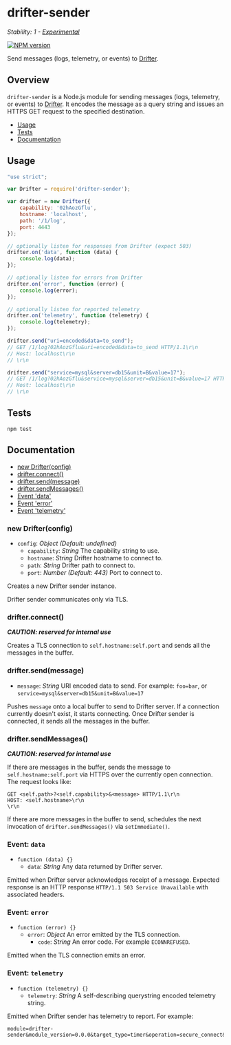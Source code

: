 # drifter-sender

_Stability: 1 - [Experimental](https://github.com/tristanls/stability-index#stability-1---experimental)_

[![NPM version](https://badge.fury.io/js/drifter-sender.png)](http://npmjs.org/package/drifter-sender)

Send messages (logs, telemetry, or events) to [Drifter](https://github.com/tristanls/drifter).

## Overview

`drifter-sender` is a Node.js module for sending messages (logs, telemetry, or events) to [Drifter](https://github.com/tristanls/drifter). It encodes the message as a query string and issues an HTTPS GET request to the specified destination.

  * [Usage](#usage)
  * [Tests](#tests)
  * [Documentation](#documentation)

## Usage

```javascript
"use strict";

var Drifter = require('drifter-sender');

var drifter = new Drifter({
    capability: '02hAozGflu',
    hostname: 'localhost',
    path: '/1/log',
    port: 4443
});

// optionally listen for responses from Drifter (expect 503)
drifter.on('data', function (data) {
    console.log(data);
});

// optionally listen for errors from Drifter
drifter.on('error', function (error) {
    console.log(error);
});

// optionally listen for reported telemetry
drifter.on('telemetry', function (telemetry) {
    console.log(telemetry);
});

drifter.send("uri=encoded&data=to_send");
// GET /1/log?02hAozGflu&uri=encoded&data=to_send HTTP/1.1\r\n
// Host: localhost\r\n
// \r\n

drifter.send("service=mysql&server=db15&unit=B&value=17");
// GET /1/log?02hAozGflu&service=mysql&server=db15&unit=B&value=17 HTTP/1.1\r\n
// Host: localhost\r\n
// \r\n

```

## Tests

    npm test

## Documentation

  * [new Drifter(config)](#new-drifterconfig)
  * [drifter.connect()](#drifterconnect)
  * [drifter.send(message)](#driftersendmessage)
  * [drifter.sendMessages()](#driftersendmessages)
  * [Event 'data'](#event-data)
  * [Event 'error'](#event-error)
  * [Event 'telemetry'](#event-telemetry)

### new Drifter(config)

* `config`: _Object_ _(Default: undefined)_
  * `capability`: _String_ The capability string to use.
  * `hostname`: _String_ Drifter hostname to connect to.
  * `path`: _String_ Drifter path to connect to.
  * `port`: _Number_ _(Default: 443)_ Port to connect to.

Creates a new Drifter sender instance.

Drifter sender communicates only via TLS.

### drifter.connect()

_**CAUTION: reserved for internal use**_

Creates a TLS connection to `self.hostname:self.port` and sends all the messages in the buffer.

### drifter.send(message)

* `message`: _String_ URI encoded data to send. For example: `foo=bar`, or `service=mysql&server=db15&unit=B&value=17`

Pushes `message` onto a local buffer to send to Drifter server. If a connection currently doesn't exist, it starts connecting. Once Drifter sender is connected, it sends all the messages in the buffer.

### drifter.sendMessages()

_**CAUTION: reserved for internal use**_

If there are messages in the buffer, sends the message to `self.hostname:self.port` via HTTPS over the currently open connection. The request looks like:

```
GET <self.path>?<self.capability>&<message> HTTP/1.1\r\n
HOST: <self.hostname>\r\n
\r\n
```

If there are more messages in the buffer to send, schedules the next invocation of `drifter.sendMessages()` via `setImmediate()`.

### Event: `data`

* `function (data) {}`
  * `data`: _String_ Any data returned by Drifter server.

Emitted when Drifter server acknowledges receipt of a message. Expected response is an HTTP response `HTTP/1.1 503 Service Unavailable` with associated headers.

### Event: `error`

* `function (error) {}`
  * `error`: _Object_ An error emitted by the TLS connection.
    * `code`: _String_ An error code. For example `ECONNREFUSED`.

Emitted when the TLS connection emits an error.

### Event: `telemetry`

* `function (telemetry) {}`
  * `telemetry`: _String_ A self-describing querystring encoded telemetry string.

Emitted when Drifter sender has telemetry to report. For example:

```
module=drifter-sender&module_version=0.0.0&target_type=timer&operation=secure_connect&unit=ns&value=3713603
```
